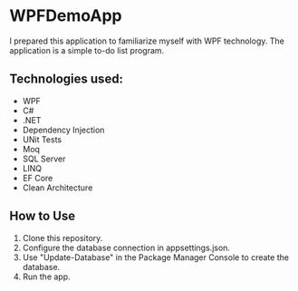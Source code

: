 # WPFDemoApp

I prepared this application to familiarize myself with WPF technology. The application is a simple to-do list program.

## Technologies used:

- WPF
- C#
- .NET
- Dependency Injection
- UNit Tests
- Moq
- SQL Server
- LINQ
- EF Core
- Clean Architecture

## How to Use

1. Clone this repository.
2. Configure the database connection in appsettings.json.
3. Use "Update-Database" in the Package Manager Console to create the database.
4. Run the app.
